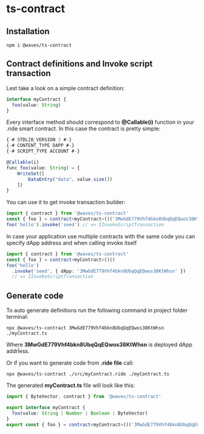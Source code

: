 # ts-contract

## Installation
```
npm i @waves/ts-contract
```

## Contract definitions and Invoke script transaction
Lest take a look on a simple contract definition:
```ts
interface myContract {
  foo(value: String)
}
```
Every interface method should correspond to **@Callable(i)** function in your .ride smart contract. In this case the contract is pretty simple: 
```ts
{-# STDLIB_VERSION 3 #-}
{-# CONTENT_TYPE DAPP #-}
{-# SCRIPT_TYPE ACCOUNT #-}

@Callable(i)
func foo(value: String) = {
    WriteSet([
        DataEntry("data", value.size())
    ])
}
```

You can use it to get invoke transaction builder:
```ts
import { contract } from '@waves/ts-contract'
const { foo } = contract<myContract>()('3MwGdE779Vhf4bkn8UbqQqEQwos38KtWhsn')
foo('hello').invoke('seed') // => IInvokeScriptTransaction
```
In case your application use multiple contracts with the same code you can specify dApp address and when calling invoke itself
```ts
import { contract } from '@waves/ts-contract'
const { foo } = contract<myContract>()()
foo('hello')
  .invoke('seed', { dApp: '3MwGdE779Vhf4bkn8UbqQqEQwos38KtWhsn' })
  // => IInvokeScriptTransaction
```

## Generate code
To auto generate definitions run the following command in project folder terminal:
```
npx @waves/ts-contract 3MwGdE779Vhf4bkn8UbqQqEQwos38KtWhsn ./myContract.ts
```
Where **3MwGdE779Vhf4bkn8UbqQqEQwos38KtWhsn** is deployed dApp addrÏess.

Or if you want to generate code from **.ride file** call:
```
npx @waves/ts-contract ./src/myContract.ride ./myContract.ts
```
The generated **myContract.ts** file will look like this:
```ts
import { ByteVector, contract } from '@waves/ts-contract'

export interface myContract {
  foo(value: String | Number | Boolean | ByteVector)
}
export const { foo } = contract<myContract>()('3MwGdE779Vhf4bkn8UbqQqEQwos38KtWhsn')
```

